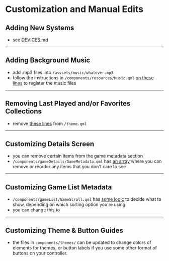 # Customization and Manual Edits

## Adding New Systems
- see [DEVICES.md](DEVICES.md)

---

## Adding Background Music
- add .mp3 files into `/asssets/music/whatever.mp3`
- follow the instructions in `/components/resources/Music.qml` [on these lines](https://github.com/plaidman/retromega-next/blob/main/components/resources/Music.qml#L11-L13) to register the music files

---

## Removing Last Played and/or Favorites Collections
- remove [these lines](https://github.com/plaidman/retromega-next/blob/main/theme.qml#L134-L135) from `/theme.qml`

 ----

## Customizing Details Screen
- you can remove certain items from the game metadata section
- `/components/gameDetails/GameMetadata.qml` has [an array](https://github.com/plaidman/retromega-next/blob/main/components/gameDetails/GameMetadata.qml#L21-L25) where you can remove or reorder any items that you don't care to see

---

## Customizing Game List Metadata
- `/components/gameList/GameScroll.qml` has [some logic](https://github.com/plaidman/retromega-next/blob/main/components/gameList/GameScroll.qml#L21-L32) to decide what to show, depending on which sorting option you're using
- you can change this to

---

## Customizing Theme & Button Guides

- the files in `components/themes/` can be updated to change colors of elements for themes, or button labels if you use some other format of buttons on your controller.
